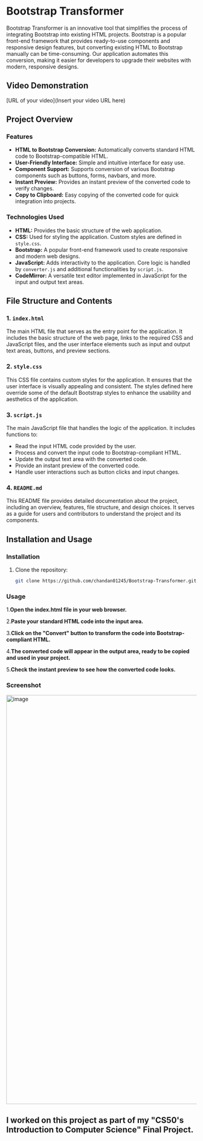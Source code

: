 # Bootstrap Transformer

Bootstrap Transformer is an innovative tool that simplifies the process of integrating Bootstrap into existing HTML projects. Bootstrap is a popular front-end framework that provides ready-to-use components and responsive design features, but converting existing HTML to Bootstrap manually can be time-consuming. Our application automates this conversion, making it easier for developers to upgrade their websites with modern, responsive designs.

## Video Demonstration
[URL of your video](Insert your video URL here)

## Project Overview

### Features
- **HTML to Bootstrap Conversion:** Automatically converts standard HTML code to Bootstrap-compatible HTML.
- **User-Friendly Interface:** Simple and intuitive interface for easy use.
- **Component Support:** Supports conversion of various Bootstrap components such as buttons, forms, navbars, and more.
- **Instant Preview:** Provides an instant preview of the converted code to verify changes.
- **Copy to Clipboard:** Easy copying of the converted code for quick integration into projects.

### Technologies Used
- **HTML:** Provides the basic structure of the web application.
- **CSS:** Used for styling the application. Custom styles are defined in `style.css`.
- **Bootstrap:** A popular front-end framework used to create responsive and modern web designs.
- **JavaScript:** Adds interactivity to the application. Core logic is handled by `converter.js` and additional functionalities by `script.js`.
- **CodeMirror:** A versatile text editor implemented in JavaScript for the input and output text areas.

## File Structure and Contents

### 1. `index.html`
The main HTML file that serves as the entry point for the application. It includes the basic structure of the web page, links to the required CSS and JavaScript files, and the user interface elements such as input and output text areas, buttons, and preview sections.

### 2. `style.css`
This CSS file contains custom styles for the application. It ensures that the user interface is visually appealing and consistent. The styles defined here override some of the default Bootstrap styles to enhance the usability and aesthetics of the application.

### 3. `script.js`
The main JavaScript file that handles the logic of the application. It includes functions to:
- Read the input HTML code provided by the user.
- Process and convert the input code to Bootstrap-compliant HTML.
- Update the output text area with the converted code.
- Provide an instant preview of the converted code.
- Handle user interactions such as button clicks and input changes.

### 4. `README.md`
This README file provides detailed documentation about the project, including an overview, features, file structure, and design choices. It serves as a guide for users and contributors to understand the project and its components.

## Installation and Usage

### Installation
1. Clone the repository:
    
   ```bash
   git clone https://github.com/chandan01245/Bootstrap-Transformer.git

### Usage
1.**Open the index.html file in your web browser.**

2.**Paste your standard HTML code into the input area.**

3.**Click on the "Convert" button to transform the code into Bootstrap-compliant HTML.**

4.**The converted code will appear in the output area, ready to be copied and used in your project.**

5.**Check the instant preview to see how the converted code looks.**

### Screenshot

<img width="1079" alt="image" src="https://github.com/user-attachments/assets/a2d6688f-85ae-40de-8039-7bb4e372d783" />

## I worked on this project as part of my "CS50's Introduction to Computer Science" Final Project.
